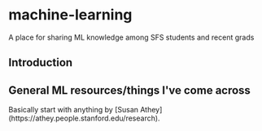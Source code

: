 # machine-learning
A place for sharing ML knowledge among SFS students and recent grads

## Introduction

## General ML resources/things I've come across
<p>Basically start with anything by [Susan Athey](https://athey.people.stanford.edu/research). 
